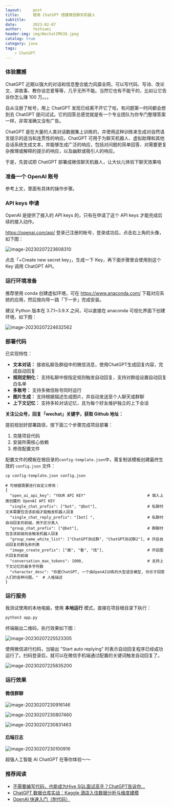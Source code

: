 ```yaml
---
layout:     post
title:      使用 ChatGPT 搭建微信聊天机器人
subtitle:   
date:       2023-02-07
author:     Yezhiwei
header-img: img/WechatIMG38.jpeg
catalog: true
category: java
tags:
    - ChatGPT
---
```

### 体验震撼

ChatGPT 近期以强大的对话和信息整合能力风靡全网，可以写代码、写诗、改论文、讲故事、教你谈恋爱等等，几乎无所不能。当然它也有不能干的，比如让它告诉你怎么赚 100 万。。。

自从注册了帐号，用上 ChatGPT 发现已经离不开它了哈，有问题第一时间都会想到去 ChatGPT 提问试试。它的回答总感觉就是有一个专业团队为你专门整理答案一样，非常准确又没有广告。

ChatGPT 是在大量的人类对话数据集上训练的，并使用这种训练来生成对自然语言提示的适当和连贯性的响应。ChatGPT 可用于为聊天机器人、虚拟助理和其他会话系统生成文本，并能够生成广泛的响应，包括对问题的简单回答、对需要更复杂推理或解释的提示的响应，以及幽默或吸引人的响应。

于是，先尝试把 ChatGPT 部署成微信聊天机器人，让大伙儿体验下聊天效果哈

### 准备一个 OpenAI 账号

参考上文，里面有具体的操作步骤。

### API keys 申请

OpenAI 是提供了接入的 API keys 的，只有在申请了这个 API keys 才能完成后续的接入动作。

https://openai.com/api/ 登录己注册的帐号，登录成功后，点击右上角的头像，如下图：

![image-20230207223608310](https://cdn.jsdelivr.net/gh/yezhwi/img@main/image-20230207223608310.png)

点击「+Create new secret key」，生成一下 Key，再下面步骤里会使用到这个 Key 调用 ChatGPT API。

### 运行环境准备

推荐使用 conda 创建虚拟环境，可在 https://www.anaconda.com/ 下载对应系统的应用，然后按向导一路「下一步」完成安装。

建议 Python 版本在 3.7.1~3.9.X 之间，可以直接在 anaconda 可视化界面下创建环境，如下图：

![image-20230207224632562](https://cdn.jsdelivr.net/gh/yezhwi/img@main/image-20230207224632562.png)



### 部署代码

已实现特性：

- **文本对话：** 接收私聊及群组中的微信消息，使用ChatGPT生成回复内容，完成自动回复
- **规则定制化：** 支持私聊中按指定规则触发自动回复，支持对群组设置自动回复白名单
- **多账号：** 支持多微信账号同时运行
- **图片生成：** 支持根据描述生成图片，并自动发送至个人聊天或群聊
- **上下文记忆：** 支持多轮对话记忆，且为每个好友维护独立的上下会话

**关注公众号，回复「wechat」关键字，获取 Github 地址：**

提前规划好部署路径，按下面三个步骤完成项目部署：

1. 克隆项目代码
2. 安装所需核心依赖
3. 修改配置文件

配置文件的模板在根目录的`config-template.json`中，需复制该模板创建最终生效的 `config.json` 文件：

```shell
cp config-template.json config.json

# 可根据需要进行自定义修改：
{ 
  "open_ai_api_key": "YOUR API KEY"                           # 填入上面创建的 OpenAI API KEY
  "single_chat_prefix": ["bot", "@bot"],                      # 私聊时文本需要包含该前缀才能触发机器人回复
  "single_chat_reply_prefix": "[bot] ",                       # 私聊时自动回复的前缀，用于区分真人
  "group_chat_prefix": ["@bot"],                              # 群聊时包含该前缀则会触发机器人回复
  "group_name_white_list": ["ChatGPT测试群", "ChatGPT测试群2"], # 开启自动回复的群名称列表
  "image_create_prefix": ["画", "看", "找"],                   # 开启图片回复的前缀
  "conversation_max_tokens": 1000,                            # 支持上下文记忆的最多字符数
  "character_desc": "你是ChatGPT, 一个由OpenAI训练的大型语言模型, 你乐于回答人们的各种问题。"  # 人格描述
}
```



### 运行服务

我测试使用的本地电脑，使用 **本地运行** 模式，直接在项目根目录下执行：

```python
python3 app.py
```

终端输出二维码，执行效果如下图：

![image-20230207225523305](https://cdn.jsdelivr.net/gh/yezhwi/img@main/image-20230207225523305.png)

使用微信进行扫码，当输出 "Start auto replying" 时表示自动回复程序已经成功运行了。扫码登录后，就可以在微信手机端通过配置的关键词触发自动回复了。

![image-20230207225835200](https://cdn.jsdelivr.net/gh/yezhwi/img@main/image-20230207225835200.png)



### 运行效果

#### 微信群聊

![image-20230207230916146](https://cdn.jsdelivr.net/gh/yezhwi/img@main/image-20230207230916146.png)



![image-20230207230807460](https://cdn.jsdelivr.net/gh/yezhwi/img@main/image-20230207230807460.png)

![image-20230207230831463](https://cdn.jsdelivr.net/gh/yezhwi/img@main/image-20230207230831463.png)

#### 后端日志

![image-20230207230100916](https://cdn.jsdelivr.net/gh/yezhwi/img@main/image-20230207230100916.png)



超强人工智能 AI ChatGPT 在等你体验～～

### 推荐阅读

* [不需要编写代码，也能成为Hive SQL面试高手？ChatGPT告诉你...](https://mp.weixin.qq.com/s/jRq8YqeVXrcNItFjK9-p2g)
* [ChatGPT 数据仓库实战：Kaggle 酒店入住数据分析与维度建模](https://mp.weixin.qq.com/s/TeWeJBPYKtABUN7HdtNQmQ)
* [OpenAI 快速入门（附代码）](https://mp.weixin.qq.com/s/rvVuVpkqqiiumCeYrMN4EQ)